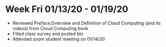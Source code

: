 # Week Fri 01/13/20 - 01/19/20

* Reviewed Preface,Overview and Definition of Cloud Computing (and its videos) from Cloud Computing book
* Filled class survey and posted bio
* Attended zoom student meeting on 01/14/20

